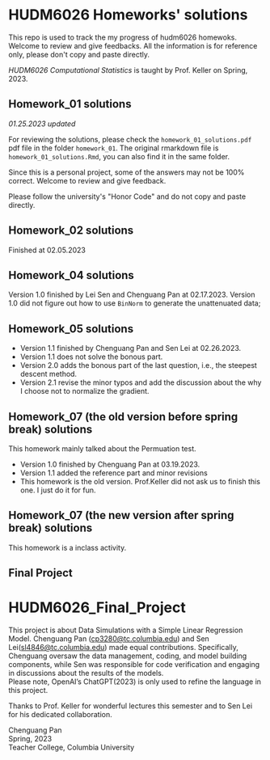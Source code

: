 # HUDM6026 Homeworks' solutions  
This repo is used to track the my progress of hudm6026 homewoks. Welcome to review and give feedbacks. All the information is for reference only, please don't copy and paste directly.

*HUDM6026 Computational Statistics* is taught by Prof. Keller on Spring, 2023.

## Homework_01 solutions  

 *01.25.2023 updated*   

For reviewing the solutions, please check the `homework_01_solutions.pdf` pdf file in the folder `homework_01`. The original rmarkdown file is `homework_01_solutions.Rmd`, you can also find it in the same folder.  

Since this is a personal project, some of the answers may not be 100% correct. Welcome to review and give feedback.  

Please follow the university's "Honor Code" and do not copy and paste directly.


## Homework_02 solutions  
Finished at 02.05.2023

## Homework_04 solutions  
Version 1.0 finished by Lei Sen and Chenguang Pan at 02.17.2023.
Version 1.0 did not figure out how to use `BinNorm` to generate the unattenuated data;

## Homework_05 solutions  
- Version 1.1 finished by Chenguang Pan and Sen Lei at 02.26.2023.
- Version 1.1 does not solve the bonous part.
- Version 2.0 adds the bonous part of the last question, i.e., the steepest descent method. 
- Version 2.1 revise the minor typos and add the discussion about the why I choose not to normalize the gradient.  

## Homework_07 (the old version before spring break) solutions  
This homework mainly talked about the Permuation test.
- Version 1.0 finished by Chenguang Pan at 03.19.2023.
- Version 1.1 added the reference part and minor revisions
- This homework is the old version. Prof.Keller did not ask us to finish this one. I just do it for fun.

## Homework_07 (the new version after spring break) solutions  
This homework is a inclass activity.  

## Final Project  

# HUDM6026_Final_Project

This project is about Data Simulations with a Simple Linear Regression Model. Chenguang Pan (cp3280@tc.columbia.edu) and Sen Lei(sl4846@tc.columbia.edu) made equal contributions. Specifically, Chenguang oversaw the data management, coding, and model building components, while Sen was responsible for code verification and engaging in discussions about the results of the models.  
Please note, OpenAI’s ChatGPT(2023) is only used to refine the language in this project.  

Thanks to Prof. Keller for wonderful lectures this semester and to Sen Lei for his dedicated collaboration.

Chenguang Pan  
Spring, 2023  
Teacher College, Columbia University

